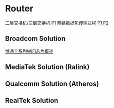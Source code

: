 # Router
二层交换机/三层交换机
[P1](https://user-images.githubusercontent.com/32056331/114347220-31a20200-9b97-11eb-90dc-a50efcbd6a1e.jpg)
网络数据包传输过程
[P1](https://user-images.githubusercontent.com/32056331/114361452-ba756980-9ba8-11eb-9ab8-3350c57f31a1.png)
[P2](https://user-images.githubusercontent.com/32056331/114361474-bf3a1d80-9ba8-11eb-8614-7c2fe008c94e.png)



## Broadcom Solution
[博通全系列WiFi芯片概述](https://user-images.githubusercontent.com/32056331/115208634-5b2ad280-a12f-11eb-834f-a01a5271c2b6.png)

## MediaTek Solution (Ralink)
## Qualcomm Solution (Atheros)
## RealTek Solution



